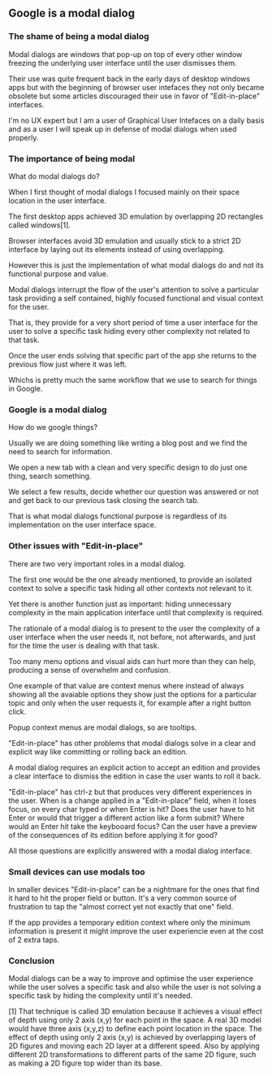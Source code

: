 ## Google is a modal dialog

### The shame of being a modal dialog

Modal dialogs are windows that pop-up on top of every other window freezing the
underlying user interface until the user dismisses them.

Their use was quite frequent back in the early days of desktop windows apps but with the
beginning of browser user intefaces they not only became obsolete but some articles
discouraged their use in favor of "Edit-in-place" interfaces.

I'm no UX expert but I am a user of Graphical User Intefaces on a daily basis and
 as a user I will speak up in defense of modal dialogs when used properly.

### The importance of being modal

What do modal dialogs do?

When I first thought of modal dialogs I focused mainly on their space location
in the user interface.

The first desktop apps achieved 3D emulation by overlapping 2D rectangles called
windows[1].

Browser interfaces avoid 3D emulation and usually stick to a strict 2D interface
by laying out its elements instead of using overlapping.

However this is just the implementation of what modal dialogs do and not its functional
purpose and value.

Modal dialogs interrupt the flow of the user's attention to solve a particular task
providing a self contained, highly focused functional and visual context for the user.

That is, they provide for a very short period of time a user interface for the user
to solve a specific task hiding every other complexity not related to that task.

Once the user ends solving that specific part of the app she returns to the previous
flow just where it was left.

Whichs is pretty much the same workflow that we use to search for things in Google.

### Google is a modal dialog

How do we google things?

Usually we are doing something like writing a blog post and we find the need to
search for information.

We open a new tab with a clean and very specific design to do just one thing,
search something.

We select a few results, decide whether our question was answered or not and get
back to our previous task closing the search tab.

That is what modal dialogs functional purpose is regardless of its implementation
on the user interface space.

### Other issues with "Edit-in-place"

There are two very important roles in a modal dialog.

The first one would be the one already mentioned, to provide an isolated context
to solve a specific task hiding all other contexts not relevant to it.

Yet there is another function just as important: hiding unnecessary complexity
in the main application interface until that complexity is required.

The rationale of a modal dialog is to present to the user the complexity of
a user interface when the user needs it, not before, not afterwards, and just for
the time the user is dealing with that task.

Too many menu options and visual aids can hurt more than they can help,
producing a sense of overwhelm and confusion.

One example of that value are context menus where instead of always showing all
the avaiable options they show just the options for a particular topic
and only when the user requests it, for example after a right button click.

Popup context menus are modal dialogs, so are tooltips.

"Edit-in-place" has other problems that modal dialogs solve in a clear and explicit
way like committing or rolling back an edition.

A modal dialog requires an explicit action to accept an edition and provides a clear
interface to dismiss the edition in case the user wants to roll it back.

"Edit-in-place" has ctrl-z but that produces very different experiences in the user.
When is a change applied in a "Edit-in-place" field, when it loses focus, on every char typed
or when Enter is hit? Does the user have to hit Enter or would that trigger a different action like
a form submit? Where would an Enter hit take the keybooard focus? Can the user have
a preview of the consequences of its edition before applying it for good?

All those questions are explicitly answered with a modal dialog interface.

### Small devices can use modals too

In smaller devices "Edit-in-place" can be a nightmare for the ones that find it hard to
hit the proper field or button. It's a very common source of frustration to tap the
"almost correct yet not exactly that one" field.

If the app provides a temporary edition context where only the minimum information
is present it might improve the user experiencie even at the cost of 2 extra taps.

### Conclusion

Modal dialogs can be a way to improve and optimise the user experience while the
user solves a specific task and also while the user is not solving a specific
task by hiding the complexity until it's needed.


[1] That technique is called 3D emulation because it achieves a visual effect of
depth using only 2 axis (x,y) for each point in the space.
A real 3D model would have three axis (x,y,z) to define each point location in the
space.
The effect of depth using only 2 axis (x,y) is achieved by overlapping layers of
2D figures and moving each 2D layer at a different speed.
Also by applying different 2D transformations to different parts of the same 2D
figure, such as making a 2D figure top wider than its base.
